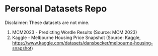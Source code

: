 # Personal Datasets Repo
Disclaimer: These datasets are not mine.
1. MCM2023 - Predicting Wordle Results (Source: MCM 2023) 
2. Kaggle - Melbourne Housing Price Snapshot (Source: Kaggle, https://www.kaggle.com/datasets/dansbecker/melbourne-housing-snapshot)

